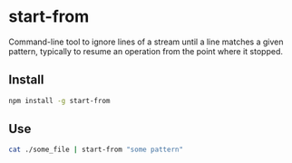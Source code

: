 # start-from

Command-line tool to ignore lines of a stream until a line matches a given pattern, typically to resume an operation from the point where it stopped.

## Install
```sh
npm install -g start-from
```

## Use
```sh
cat ./some_file | start-from "some pattern"
```
